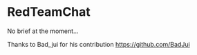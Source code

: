 # RedTeamChat
No brief at the moment...

Thanks to Bad_jui for his contribution
https://github.com/BadJui
